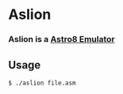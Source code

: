 # Aslion
### Aslion is a [Astro8 Emulator](https://github.com/sam-astro/Astro8-Computer)

## Usage
```console
$ ./aslion file.asm
```
